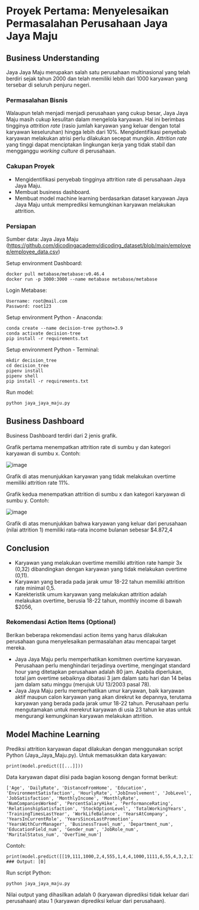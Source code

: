 # Proyek Pertama: Menyelesaikan Permasalahan Perusahaan Jaya Jaya Maju

## Business Understanding

Jaya Jaya Maju merupakan salah satu perusahaan multinasional yang telah berdiri sejak tahun 2000 dan telah memiliki lebih dari 1000 karyawan yang tersebar di seluruh penjuru negeri. 

### Permasalahan Bisnis

Walaupun telah menjadi menjadi perusahaan yang cukup besar, Jaya Jaya Maju masih cukup kesulitan dalam mengelola karyawan. Hal ini berimbas tingginya _attrition rate_ (rasio jumlah karyawan yang keluar dengan total karyawan keseluruhan) hingga lebih dari 10%. Mengidentifikasi penyebab karyawan melakukan atrisi perlu dilakukan secepat mungkin. _Attrition rate_ yang tinggi dapat menciptakan lingkungan kerja yang tidak stabil dan mengganggu _working culture_ di perusahaan.

### Cakupan Proyek

- Mengidentifikasi penyebab tingginya attrition rate di perusahaan Jaya Jaya Maju.
- Membuat business dashboard.
- Membuat model machine learning berdasarkan dataset karyawan Jaya Jaya Maju untuk memprediksi kemungkinan karyawan melakukan attrition.

### Persiapan

Sumber data: Jaya Jaya Maju (https://github.com/dicodingacademy/dicoding_dataset/blob/main/employee/employee_data.csv)

Setup environment Dashboard:

```
docker pull metabase/metabase:v0.46.4
docker run -p 3000:3000 --name metabase metabase/metabase
```

Login Metabase:
```
Username: root@mail.com
Password: root123
```

Setup environment Python - Anaconda:
```
conda create --name decision-tree python=3.9
conda activate decision-tree
pip install -r requirements.txt
```

Setup environment Python - Terminal:
```
mkdir decision_tree
cd decision_tree
pipenv install
pipenv shell
pip install -r requirements.txt
```

Run model:
```
python jaya_jaya_maju.py
```

## Business Dashboard

Business Dashboard terdiri dari 2 jenis grafik.

Grafik pertama menempatkan attrition rate di sumbu y dan kategori karyawan di sumbu x. Contoh:

![image](https://github.com/humamfa/JayaJayaMaju/assets/152384891/ffdc3f85-f48c-4c8d-823c-74b81faae32b)

Grafik di atas menunjukkan karyawan yang tidak melakukan overtime memiliki attrition rate 11%.

Grafik kedua menempatkan attrition di sumbu x dan kategori karyawan di sumbu y. Contoh:

![image](https://github.com/humamfa/JayaJayaMaju/assets/152384891/fab92a03-1634-4618-b017-9309e88f8a38)

Grafik di atas menunjukkan bahwa karyawan yang keluar dari perusahaan (nilai attrition 1) memiliki rata-rata income bulanan sebesar $4.872,4

## Conclusion

- Karyawan yang melakukan overtime memiliki attrition rate hampir 3x (0,32) dibandingkan dengan karyawan yang tidak melakukan overtime (0,11).
- Karyawan yang berada pada jarak umur 18-22 tahun memiliki attrition rate minimal 0,5.
- Karekteristik umum karyawan yang melakukan attrition adalah melakukan overtime, berusia 18-22 tahun, monthly income di bawah $2056, 

### Rekomendasi Action Items (Optional)

Berikan beberapa rekomendasi action items yang harus dilakukan perusahaan guna menyelesaikan permasalahan atau mencapai target mereka.

- Jaya Jaya Maju perlu memperhatikan komitmen overtime karyawan. Perusahaan perlu menghindari terjadinya overtime, mengingat standard hour yang ditetapkan perusahaan adalah 80 jam. Apabila diperlukan, total jam overtime sebaiknya dibatasi 3 jam dalam satu hari dan 14 belas jam dalam satu minggu (merujuk UU 13/2003 pasal 78).
- Jaya Jaya Maju perlu memperhatikan umur karyawan, baik karyawan aktif maupun calon karyawan yang akan direkrut ke depannya, terutama karyawan yang berada pada jarak umur 18-22 tahun. Perusahaan perlu mengutamakan untuk merekrut karyawan di usia 23 tahun ke atas untuk mengurangi kemungkinan karyawan melakukan attrition.

## Model Machine Learning

Prediksi attrition karyawan dapat dilakukan dengan menggunakan script Python (Jaya_Jaya_Maju.py). Untuk memasukkan data karyawan:
```
print(model.predict([[...]]))
```
Data karyawan dapat diisi pada bagian kosong dengan format berikut:
```
['Age', 'DailyRate', 'DistanceFromHome', 'Education', 'EnvironmentSatisfaction', 'HourlyRate', 'JobInvolvement', 'JobLevel', 'JobSatisfaction', 'MonthlyIncome', 'MonthlyRate', 'NumCompaniesWorked', 'PercentSalaryHike', 'PerformanceRating', 'RelationshipSatisfaction', 'StockOptionLevel', 'TotalWorkingYears', 'TrainingTimesLastYear', 'WorkLifeBalance', 'YearsAtCompany', 'YearsInCurrentRole', 'YearsSinceLastPromotion', 'YearsWithCurrManager', 'BusinessTravel_num', 'Department_num', 'EducationField_num', 'Gender_num', 'JobRole_num', 'MaritalStatus_num', 'OverTime_num']
```
Contoh:

```
print(model.predict([[19,111,1000,2,4,555,1,4,4,1000,1111,6,55,4,3,2,11,6,3,4,3,1,2,1,1,3,0,1,1,0]]))
### Output: [0]
```

Run script Python:
```
python jaya_jaya_maju.py
```

Nilai output yang dihasilkan adalah 0 (karyawan diprediksi tidak keluar dari perusahaan) atau 1 (karyawan diprediksi keluar dari perusahaan).
